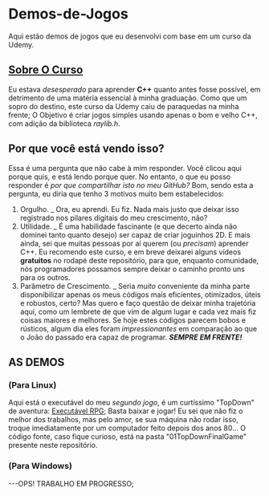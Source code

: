 # Demos-de-Jogos
Aqui estão demos de jogos que eu desenvolvi com base em um curso da Udemy.

## [Sobre O Curso](https://www.udemy.com/share/104Xli3@EPUdZZkrXlMMUa0xWBekENSmaEePVOJ3wSgY11Ypw0ErK42J45Lfhiafkp4h6euo4Q==/)
  Eu estava _desesperado_ para aprender **C++** quanto antes fosse possível, em detrimento de uma matéria essencial à minha graduação. Como que um sopro do destino, este curso da Udemy caiu de paraquedas na minha frente; O Objetivo é criar jogos simples usando apenas o bom e velho C++, com adição da biblioteca _raylib.h_.

## Por que você está vendo isso?
  Essa é uma pergunta que não cabe à mim responder. Você clicou aqui porque quis, e está lendo porque quer. No entanto, o que eu posso responder é _por que compartilhar isto no meu GitHub?_ Bom, sendo esta a pergunta, eu diria que tenho 3 motivos muito bem estabelecidos:
1. Orgulho.
   _ Ora, eu aprendi. Eu fiz. Nada mais justo que deixar isso registrado nos pilares digitais do meu crescimento, não?
2. Utilidade.
   _ É uma habilidade fascinante (e que decerto ainda não dominei tanto quanto desejo) ser capaz de criar joguinhos 2D. E mais ainda, sei que muitas pessoas por aí querem (ou _precisam_) aprender C++. Eu recomendo este curso, e em breve deixarei alguns vídeos **gratuitos** no rodapé deste repositório, para que, enquanto comunidade, nós programadores possamos sempre deixar o caminho pronto uns para os outros.
3. Parâmetro de Crescimento.
   _ Seria _muito_ conveniente da minha parte disponibilizar apenas os meus códigos mais eficientes, otimizados, úteis e robustos, certo? Mas quero e faço questão de deixar minha trajetória aqui, como um lembrete de que vim de algum lugar e cada vez mais fiz coisas maiores e melhores. Se hoje estes códigos parecem bobos e rústicos, algum dia eles foram _impressionantes_ em comparação ao que o João do passado era capaz de programar. ***SEMPRE EM FRENTE!***


## AS DEMOS

### (Para Linux)
Aqui está o executável do meu _segundo jogo_, é um curtíssimo "TopDown" de aventura: [Executável RPG](Cavaleirinho); Basta baixar e jogar! Eu sei que não fiz o melhor dos trabalhos, mas pelo amor, se sua máquina não rodar isso, troque imediatamente por um computador feito depois dos anos 80...
O código fonte, caso fique curioso, está na pasta "01TopDownFinalGame" presente neste repositório.

### (Para Windows)
---OPS! TRABALHO EM PROGRESSO;

